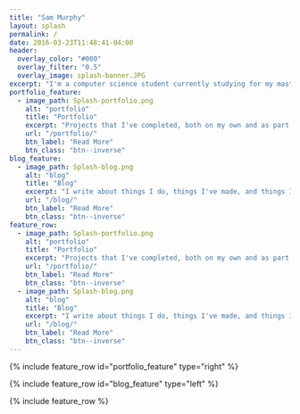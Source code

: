 ```yaml
---
title: "Sam Murphy"
layout: splash
permalink: /
date: 2016-03-23T11:48:41-04:00
header:
  overlay_color: "#000"
  overlay_filter: "0.5"
  overlay_image: splash-banner.JPG
excerpt: "I'm a computer science student currently studying for my masters degree at the university of hull. Once completed, I hope to pursue a career in game development."
portfolio_feature:
  - image_path: Splash-portfolio.png
    alt: "portfolio"
    title: "Portfolio"
    excerpt: "Projects that I've completed, both on my own and as part of a larger team."
    url: "/portfolio/"
    btn_label: "Read More"
    btn_class: "btn--inverse"
blog_feature:
  - image_path: Splash-blog.png
    alt: "blog"
    title: "Blog"
    excerpt: "I write about things I do, things I've made, and things I'm interested in."
    url: "/blog/"
    btn_label: "Read More"
    btn_class: "btn--inverse"
feature_row:
  - image_path: Splash-portfolio.png
    alt: "portfolio"
    title: "Portfolio"
    excerpt: "Projects that I've completed, both on my own and as part of a larger team."
    url: "/portfolio/"
    btn_label: "Read More"
    btn_class: "btn--inverse"
  - image_path: Splash-blog.png
    alt: "blog"
    title: "Blog"
    excerpt: "I write about things I do, things I've made, and things I'm interested in."
    url: "/blog/"
    btn_label: "Read More"
    btn_class: "btn--inverse"
---
```


{% include feature_row id="portfolio_feature" type="right" %}

{% include feature_row id="blog_feature" type="left" %}

{% include feature_row %}
